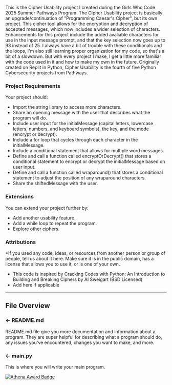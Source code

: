 This is the Cipher Usability project I created during the Girls Who Code 2025 Summer Pathways Program. The Cipher Usability project is basically an upgrade/continuation of "Programming Caesar's Cipher", but its own project. This cipher tool allows for the encryption and decryption of accepted messages, which now includes a wider selection of characters. Enhancements for this project include the added avaliable characters for use in the input message prompt, and that the key selection now goes up to 93 instead of 25. I always have a bit of trouble with these conditionals and the loops, I'm also still learning proper organization for my code, so that's a bit of a slowdown. But with every project I make, I get a little more familiar with the code used in it and how to make my own in the future. Originally created on Replit in Python, Cipher Usability is the fourth of five Python Cybersecurity projects from Pathways.

### Project Requirements
Your project should:
- Import the string library to access more characters.
- Share an opening message with the user that describes what the program will do.
- Include user input for the initialMessage (capital letters, lowercase letters, numbers, and keyboard symbols), the key, and the mode (encrypt or decrypt).
- Include a for loop that cycles through each character in the initialMessage.
- Include a conditional statement that allows for multiple word messages.
- Define and call a function called encryptOrDecrypt() that stores a conditional statement to encrypt or decrypt the initialMessage based on user input.
- Define and call a function called wraparound() that stores a conditional statement to adjust the position of any wraparound characters.
- Share the shiftedMessage with the user.

### Extensions
You can extend your project further by:
- Add another usability feature.
- Add a while loop to repeat the program.
- Explore other ciphers. 

###  Attributions
*If you used any code, ideas, or resources from another person or group of people, tell us about it here. Make sure it is in the public domain, has a license that allows you to use it, or is one of your own.
- This code is inspired by Cracking Codes with Python: An Introduction to Building and Breaking Ciphers by Al Sweigart (BSD Licensed)
- Add here if applicable

---

## File Overview

### ← README.md

README.md file give you more documentation and information about a program. They are super helpful for describing what a program should do, any issues you've encountered, changes you want to make, and more. 

### ← main.py
This is where you will write your main program.

[![Athena Award Badge](https://img.shields.io/endpoint?url=https%3A%2F%2Faward.athena.hackclub.com%2Fapi%2Fbadge)](https://award.athena.hackclub.com?utm_source=readme)
